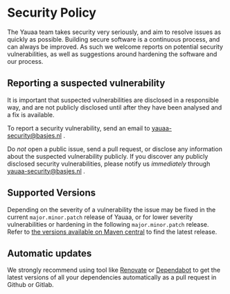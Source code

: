 # Security Policy

The Yauaa team takes security very seriously, and aim to resolve issues as quickly as possible. Building secure
software is a continuous process, and can always be improved. As such we welcome reports on potential security
vulnerabilities, as well as suggestions around hardening the software and our process.

## Reporting a suspected vulnerability

It is important that suspected vulnerabilities are disclosed in a responsible way, and are not publicly disclosed until
after they have been analysed and a fix is available.

To report a security vulnerability, send an email to yauaa-security@basjes.nl .

Do *not* open a public issue, send a pull request, or disclose any information about the suspected vulnerability publicly.
If you discover any publicly disclosed security vulnerabilities, please notify us *immediately* through
yauaa-security@basjes.nl .

## Supported Versions

Depending on the severity of a vulnerability the issue may be fixed in the current `major.minor.patch` release of Yauaa, or
for lower severity vulnerabilities or hardening in the following `major.minor.patch` release. Refer to
[the versions available on Maven central](https://central.sonatype.com/artifact/nl.basjes.parse.useragent/yauaa/7.30.0/versions) to find the latest release.

## Automatic updates

We strongly recommend using tool like [Renovate](https://renovatebot.com) or [Dependabot](https://github.com/dependabot) to get the latest versions of all your dependencies automatically as a pull request in Github or Gitlab.
